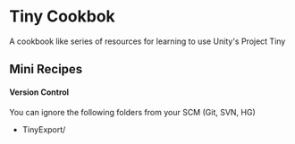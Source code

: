 # Tiny Cookbok
A cookbook like series of resources for learning to use Unity's Project Tiny

## Mini Recipes
#### Version Control
You can ignore the following folders from your SCM (Git, SVN, HG)
* TinyExport/
